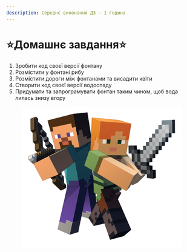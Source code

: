 ```yaml
---
description: Середнє виконання ДЗ — 1 година
---
```


# ⭐️Домашнє завдання⭐️

1. Зробити код своєї версії фонтану
2. Розмістити у фонтані рибу
3. Розмістити дороги між фонтанами та висадити квіти
4. Створити код своєї версії водоспаду
5. Придумати та запрограмувати фонтан таким чином, щоб вода лилась знизу вгору

<figure><img src=".gitbook/assets/image (24).png" alt=""><figcaption></figcaption></figure>
